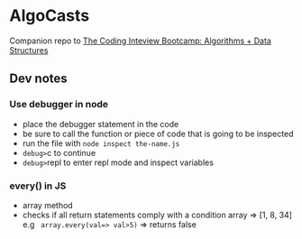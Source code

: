 # AlgoCasts

Companion repo to [The Coding Inteview Bootcamp: Algorithms + Data Structures](https://www.udemy.com/course/coding-interview-bootcamp-algorithms-and-data-structure/)

## Dev notes

### Use debugger in node

- place the debugger statement in the code
- be sure to call the function or piece of code that is going to be inspected
- run the file with `node inspect the-name.js`
- `debug>`c to continue
- `debug>`repl to enter repl mode and inspect variables

### every() in JS

- array method
- checks if all return statements comply with a condition
  array => [1, 8, 34]
  e.g ` array.every(val=> val>5)` => returns false
